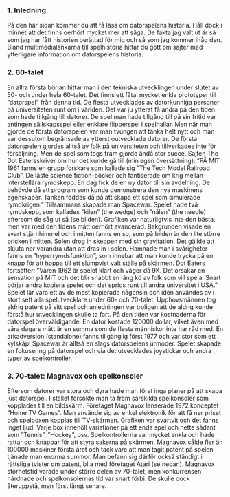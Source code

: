 <!DOCTYPE html>
<html lang="se">
  <head>
     <meta charset="utf-8">
     <title>Spelhistoria</title>
  </head>
  <body>
    <h3>1. Inledning</h3> 
    <p>På den här sidan kommer du att få läsa om datorspelens historia. Håll dock i minnet att det finns oerhört mycket mer att säga. De    fakta jag valt ut är så som jag har fått historien berättad för mig och så som jag kommer ihåg den. 
    Bland multimedialänkarna till spelhistoria hittar du gott om sajter med ytterligare information om datorspelens historia. </p>
        <h3>2. 60-talet</h3> 
    <p>En allra första början hittar man i den tekniska utvecklingen under slutet av 50- och under hela 60-talet. Det finns ett fåtal mycket enkla prototyper till ”datorspel” från denna tid. 
    De flesta utvecklades av datorkunniga personer på universiteten runt om i världen. Det var ju ytterst få andra på den tiden som hade tillgång till datorer. 
    De spel man hade tillgång till på sin fritid var antingen sällskapsspel eller enklare flipperspel i spelhallar. Men när man gjorde de första datorspelen var man tvungen att tänka helt nytt och man var dessutom begränsade av ytterst outvecklade datorer. 
    De första datorspelen gjordes alltså av folk på universiteten och tillverkades inte för försäljning. Men de spel som togs fram gjorde ändå stor succé. Sajten The Dot Eatersskriver om hur det kunde gå till (min egen översättning): 
    ”PÅ MIT 1961 fanns en grupp forskare som kallade sig ”The Tech Model Railroad Club”. De läste science fiction-böcker och fantiserade om krig mellan interstellära rymdskepp. En dag fick de en ny dator till sin avdelning. De behövde då ett program som kunde demonstrera den nya maskinens egenskaper. Tanken föddes då på att skapa ett spel som simulerade rymdkrigen.” 
    Tillsammans skapade man Spacewar. Spelet hade två rymdskepp, som kallades ”kilen” (the wedge) och ”nålen” (the needle) eftersom de såg ut så (se bilden). 
    Grafiken var naturligtvis inte den bästa, men var med den tidens mått oerhört avancerad. Bakgrunden visade en svart stjärnhimmel och i mitten fanns en so, som på bilden är den lite större pricken i mitten. 
    Solen drog in skeppen med sin gravitation. Det gällde att skjuta ner varandra utan att dras in i solen. 
    Hamnade man i svårigheter fanns en ”hyperrymdsfunktion”, som innebar att man kunde trycka på en knapp för att hoppa till ett slumpvist valt ställe på skärmen. 
    Dot Eaters fortsätter: 
    ”Våren 1962 är spelet klart och väger då 9K. Det orsakar en sensation på MIT och det blir snabbt en lång kö av folk som vill spela. Snart börjar andra kopiera spelet och det sprids runt till andra universitet i USA.” 
    Spelet lär vara ett av de mest kopierade någonsin och idén användes av i stort sett alla spelutvecklare under 60- och 70-talet. Upphovsmännen tog aldrig patent på sitt spel och anledningen var troligen att de aldrig kunde förstå hur utvecklingen skulle ta fart. På den tiden var kostnaderna för datorspel överväldigande. 
    En dator kostade 120000 dollar, vilket även med våra dagars mått är en summa som de flesta människor inte har råd med. En arkadversion (standalone) fanns tillgänglig först 1977 och var stor som ett kylskåp! 
    Spacewar är alltså en slags datorspelens urmoder. Spelet skapade en fokusering på datorspel och via det utvecklades joystickar och andra typer av spelkontroller. </p>
        <h3>3. 70-talet: Magnavox och spelkonsoler</h3> 
    <p>Eftersom datorer var stora och dyra hade man först inga planer på att skapa just datorspel. I stället försökte man ta fram särskilda spelkonsoler som kopplades till en bildskärm. 
    Företaget Magnavox lanserade 1972 konceptet ”Home TV Games”. Man använde sig av enkel elektronik för att få ner priset och spelboxen kopplas till TV-skärmen. 
    Grafiken var svartvit och det fanns inget ljud. Varje box innehöll variationer på ett enda spel och hette sådant som ”Tennis”, ”Hockey”, osv. Spelkontrollerna var mycket enkla och hade rattar och knappar för att styra sakerna på skärmen. 
    Magnavox sålde fler än 100000 maskiner första året och tack vare att man tagit patent på spelen tjänade man enorma summor. Man befann sig därför också ständigt i rättsliga tvister om patent, bl.a med företaget Atari (se nedan). 
    Magnavox storhetstid varade under större delen av 70-talet, men konkurrensen hårdnade och spelkonsolernas tid var snart förbi. De skulle dock återuppstå, men först långt senare. </p>
  </body>
  </html>
